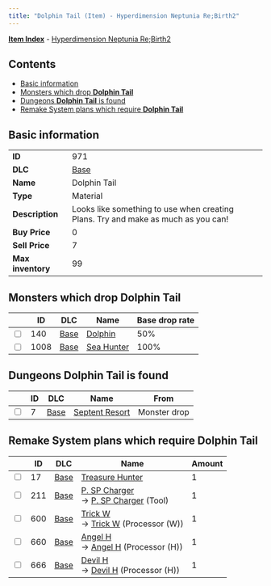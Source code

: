```yaml
---
title: "Dolphin Tail (Item) - Hyperdimension Neptunia Re;Birth2"
---
```


[**Item Index**](/neptunia/rb2/item/index.html) - [Hyperdimension Neptunia Re;Birth2](/neptunia/rb2)

## Contents

- [Basic information](#basic-information)
- [Monsters which drop **Dolphin Tail**](#monsters-which-drop-dolphin-tail)
- [Dungeons **Dolphin Tail** is found](#dungeons-dolphin-tail-is-found)
- [Remake System plans which require **Dolphin Tail**](#remake-system-plans-which-require-dolphin-tail)

## Basic information

|   |   |
| -- | -- |
| **ID** | 971 |
| **DLC** | [Base](/neptunia/rb2/dlc/0-base.html) |
| **Name** | Dolphin Tail |
| **Type** | Material |
| **Description** | Looks like something to use when creating Plans. Try and make as much as you can! |
| **Buy Price** | 0 |
| **Sell Price** | 7 |
| **Max inventory** | 99 |

## Monsters which drop **Dolphin Tail**

|    | ID | DLC | Name | Base drop rate |
| -- | -- | --- | ---- | -------------- |
| <input type="checkbox" id="rb2-monster-0-140" class="trackbox" /> | 140 | [Base](/neptunia/rb2/dlc/0-base.html) | [Dolphin](/neptunia/rb2/monster/0-140-dolphin.html) | 50% |
| <input type="checkbox" id="rb2-monster-0-1008" class="trackbox" /> | 1008 | [Base](/neptunia/rb2/dlc/0-base.html) | [Sea Hunter](/neptunia/rb2/monster/0-1008-sea-hunter.html) | 100% |

## Dungeons **Dolphin Tail** is found

|    | ID | DLC | Name | From |
| -- | -- | --- | ---- | ---- |
| <input type="checkbox" id="rb2-dungeon-0-7" class="trackbox" /> | 7 | [Base](/neptunia/rb2/dlc/0-base.html) | [Septent Resort](/neptunia/rb2/dungeon/0-7-septent-resort.html) | Monster drop |

## Remake System plans which require **Dolphin Tail**

|    | ID | DLC | Name | Amount |
| -- | -- | --- | ---- | ------ |
| <input type="checkbox" id="rb2-remake-0-17" class="trackbox" /> | 17 | [Base](/neptunia/rb2/dlc/0-base.html) | [Treasure Hunter](/neptunia/rb2/remake/0-17-treasure-hunter.html) | 1 |
| <input type="checkbox" id="rb2-remake-0-211" class="trackbox" /> | 211 | [Base](/neptunia/rb2/dlc/0-base.html) | [P. SP Charger](/neptunia/rb2/remake/0-211-p-sp-charger.html)<br />→ [P. SP Charger](/neptunia/rb2/item/0-15-p-sp-charger.html) (Tool) | 1 |
| <input type="checkbox" id="rb2-remake-0-600" class="trackbox" /> | 600 | [Base](/neptunia/rb2/dlc/0-base.html) | [Trick W](/neptunia/rb2/remake/0-600-trick-w.html)<br />→ [Trick W](/neptunia/rb2/item/0-3387-trick-w.html) (Processor (W)) | 1 |
| <input type="checkbox" id="rb2-remake-0-660" class="trackbox" /> | 660 | [Base](/neptunia/rb2/dlc/0-base.html) | [Angel H](/neptunia/rb2/remake/0-660-angel-h.html)<br />→ [Angel H](/neptunia/rb2/item/0-3486-angel-h.html) (Processor (H)) | 1 |
| <input type="checkbox" id="rb2-remake-0-666" class="trackbox" /> | 666 | [Base](/neptunia/rb2/dlc/0-base.html) | [Devil H](/neptunia/rb2/remake/0-666-devil-h.html)<br />→ [Devil H](/neptunia/rb2/item/0-3492-devil-h.html) (Processor (H)) | 1 |